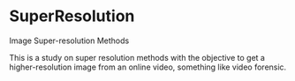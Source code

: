 # SuperResolution
Image Super-resolution Methods

This is a study on super resolution methods with the objective to get a higher-resolution image from an online video, something like video forensic.

